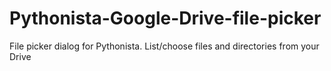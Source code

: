 # Pythonista-Google-Drive-file-picker
File picker dialog for Pythonista.  List/choose files and directories from your Drive

